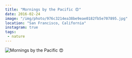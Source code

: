 ```yaml
---
title: "Mornings by the Pacific 😍"
date: 2016-02-24
image: "/img/photo/976c3214ea38be9eae0182fb5e707895.jpg"
location: "San Francisco, California"
instagram: true
tags:
 - nature
---
```


![Mornings by the Pacific 😍](/img/photo/976c3214ea38be9eae0182fb5e707895.jpg)
